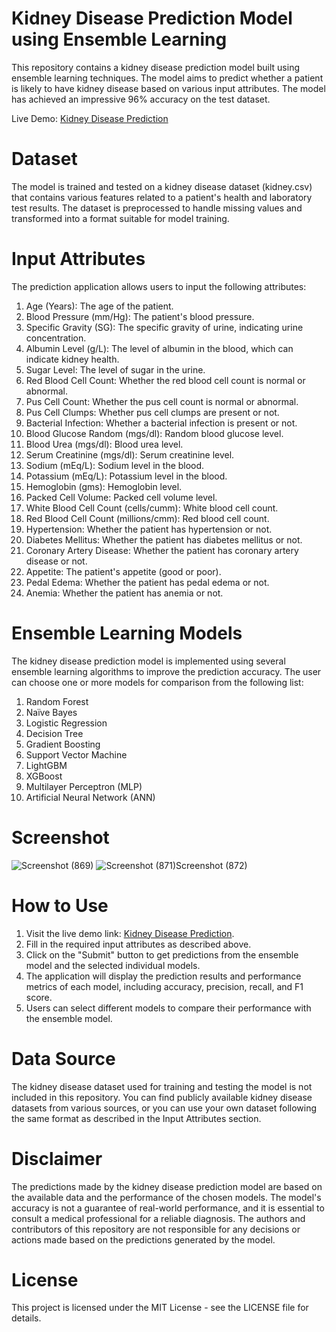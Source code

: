 # Kidney Disease Prediction Model using Ensemble Learning
This repository contains a kidney disease prediction model built using ensemble learning techniques. The model aims to predict whether a patient is likely to have kidney disease based on various input attributes. The model has achieved an impressive 96% accuracy on the test dataset.

Live Demo: [Kidney Disease Prediction](https://kidney-disease-prediction-using-ensemble.streamlit.app/)

# Dataset
The model is trained and tested on a kidney disease dataset (kidney.csv) that contains various features related to a patient's health and laboratory test results. The dataset is preprocessed to handle missing values and transformed into a format suitable for model training.

# Input Attributes
The prediction application allows users to input the following attributes:

  1. Age (Years): The age of the patient.
  2. Blood Pressure (mm/Hg): The patient's blood pressure.
  3. Specific Gravity (SG): The specific gravity of urine, indicating urine concentration.
  4. Albumin Level (g/L): The level of albumin in the blood, which can indicate kidney health.
  5. Sugar Level: The level of sugar in the urine.
  6. Red Blood Cell Count: Whether the red blood cell count is normal or abnormal.
  7. Pus Cell Count: Whether the pus cell count is normal or abnormal.
  8. Pus Cell Clumps: Whether pus cell clumps are present or not.
  9. Bacterial Infection: Whether a bacterial infection is present or not.
  10. Blood Glucose Random (mgs/dl): Random blood glucose level.
  11. Blood Urea (mgs/dl): Blood urea level.
  12. Serum Creatinine (mgs/dl): Serum creatinine level.
  13. Sodium (mEq/L): Sodium level in the blood.
  14. Potassium (mEq/L): Potassium level in the blood.
  15. Hemoglobin (gms): Hemoglobin level.
  16. Packed Cell Volume: Packed cell volume level.
  17. White Blood Cell Count (cells/cumm): White blood cell count.
  18. Red Blood Cell Count (millions/cmm): Red blood cell count.
  19. Hypertension: Whether the patient has hypertension or not.
  20. Diabetes Mellitus: Whether the patient has diabetes mellitus or not.
  21. Coronary Artery Disease: Whether the patient has coronary artery disease or not.
  22. Appetite: The patient's appetite (good or poor).
  23. Pedal Edema: Whether the patient has pedal edema or not.
  24. Anemia: Whether the patient has anemia or not.
  
# Ensemble Learning Models
The kidney disease prediction model is implemented using several ensemble learning algorithms to improve the prediction accuracy. The user can choose one or more models for comparison from the following list:

  1. Random Forest
  2. Naïve Bayes
  3. Logistic Regression
  4. Decision Tree
  5. Gradient Boosting
  6. Support Vector Machine
  7. LightGBM
  8. XGBoost
  9. Multilayer Perceptron (MLP)
  10. Artificial Neural Network (ANN)

# Screenshot
![Screenshot (869)](https://github.com/SaifSunny/Kidney-Disease-Prediction-using-Ensemble/assets/72490093/64fb844a-4399-4ec8-91d9-be2f1eb8bd20)
![Screenshot (871)![Screenshot (872)](https://github.com/SaifSunny/Kidney-Disease-Prediction-using-Ensemble/assets/72490093/86eeca3e-679f-4ef6-bb5e-e38469279cb0)
](https://github.com/SaifSunny/Kidney-Disease-Prediction-using-Ensemble/assets/72490093/edccccfc-e9f3-4260-a60d-1e1d70ca4ab2)

# How to Use
1. Visit the live demo link: [Kidney Disease Prediction](https://kidney-disease-prediction-using-ensemble.streamlit.app/).
2. Fill in the required input attributes as described above.
3. Click on the "Submit" button to get predictions from the ensemble model and the selected individual models.
4. The application will display the prediction results and performance metrics of each model, including accuracy, precision, recall, and F1 score.
5. Users can select different models to compare their performance with the ensemble model.

# Data Source
The kidney disease dataset used for training and testing the model is not included in this repository. You can find publicly available kidney disease datasets from various sources, or you can use your own dataset following the same format as described in the Input Attributes section.

# Disclaimer
The predictions made by the kidney disease prediction model are based on the available data and the performance of the chosen models. The model's accuracy is not a guarantee of real-world performance, and it is essential to consult a medical professional for a reliable diagnosis. The authors and contributors of this repository are not responsible for any decisions or actions made based on the predictions generated by the model.

# License
This project is licensed under the MIT License - see the LICENSE file for details.
